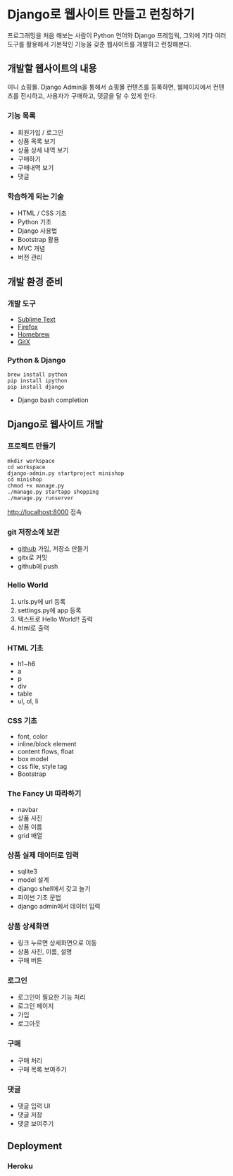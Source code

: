 # Django로 웹사이트 만들고 런칭하기

프로그래밍을 처음 해보는 사람이 Python 언어와 Django 프레임웍, 그외에 기타 여러 도구를 활용해서 기본적인 기능을 갖춘 웹사이트를 개발하고 런칭해본다.

## 개발할 웹사이트의 내용
미니 쇼핑몰. Django Admin을 통해서 쇼핑몰 컨텐츠를 등록하면, 웹페이지에서 컨텐츠를 전시하고, 사용자가 구매하고, 댓글을 달 수 있게 한다.

### 기능 목록
* 회원가입 / 로그인
* 상품 목록 보기
* 상품 상세 내역 보기
* 구매하기
* 구매내역 보기
* 댓글

### 학습하게 되는 기술
* HTML / CSS 기초
* Python 기초
* Django 사용법
* Bootstrap 활용
* MVC 개념
* 버전 관리

## 개발 환경 준비
### 개발 도구
* [Sublime Text](http://www.sublimetext.com/)
* [Firefox](http://www.mozilla.org/ko/firefox/new/)
* [Homebrew](http://brew.sh/)
* [GitX](http://gitx.laullon.com/)

### Python & Django

    brew install python
	pip install ipython
	pip install django
    

* Django bash completion

## Django로 웹사이트 개발
### 프로젝트 만들기
    mkdir workspace
    cd workspace
    django-admin.py startproject minishop
    cd minishop
    chmod +x manage.py
    ./manage.py startapp shopping
    ./manage.py runserver
    
[http://localhost:8000](http://www.mozilla.org/ko/firefox/new/) 접속

### git 저장소에 보관	
* [github](http://github.com) 가입, 저장소 만들기
* gitx로 커밋
* github에 push
	
### Hello World
1. urls.py에 url 등록
1. settings.py에 app 등록
1. 텍스트로 Hello World!! 출력
1. html로 출력

### HTML 기초
* h1~h6
* a
* p
* div
* table
* ul, ol, li

### CSS 기초
* font, color
* inline/block element
* content flows, float
* box model
* css file, style tag
* Bootstrap

### The Fancy UI 따라하기
* navbar
* 상품 사진
* 상품 이름
* grid 배열

### 상품 실제 데이터로 입력
* sqlite3
* model 설계
* django shell에서 갖고 놀기
* 파이썬 기초 문법
* django admin에서 데이터 입력 

### 상품 상세화면
* 링크 누르면 상세화면으로 이동
* 상품 사진, 이름, 설명
* 구매 버튼

### 로그인
* 로그인이 필요한 기능 처리
* 로그인 페이지
* 가입
* 로그아웃

### 구매
* 구매 처리
* 구매 목록 보여주기

### 댓글
* 댓글 입력 UI
* 댓글 저장
* 댓글 보여주기

## Deployment
### Heroku

